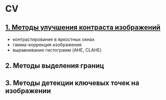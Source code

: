 # CV

## [1. Методы улучшения контраста изображений](https://github.com/AnatolyDolgih/CV/tree/main/%D0%9C%D0%B5%D1%82%D0%BE%D0%B4%D1%8B%20%D1%83%D0%BB%D1%83%D1%87%D1%88%D0%B5%D0%BD%D0%B8%D1%8F%20%D0%BA%D0%BE%D0%BD%D1%82%D1%80%D0%B0%D1%81%D1%82%D0%B0)
- контрастирование в яркостных окнах
- гамма-коррекция изображения
- выравнивание гистограмм (AHE, CLAHE)

## 2. Методы выделения границ
## 3. Методы детекции ключевых точек на изображении
